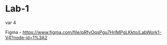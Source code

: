 # Lab-1
var 4

Figma - https://www.figma.com/file/pRfvOqsPgu7HrlMPgLKkto/LabWork1-V4?node-id=1%3A2

